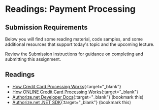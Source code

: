 # Readings: Payment Processing

## Submission Requirements

Below you will find some reading material, code samples, and some additional resources that support today's topic and the upcoming lecture.

Review the Submission Instructions for guidance on completing and submitting this assignment.

## Readings

- [How Credit Card Processing Works](https://wallethub.com/edu/cc/credit-card-transaction/25511){:target="_blank"}
- [How ONLINE Credit Card Processing Works](https://www.eventrebels.com/online-credit-card-processing-work/){:target="_blank"}
- [Authorize.net Developer Docs](https://developer.authorize.net/api/reference/index.html){:target="_blank"} (bookmark this)
- [Authorize.net .NET SDK](https://github.com/AuthorizeNet/sdk-dotnet){:target="_blank"} (bookmark this)
